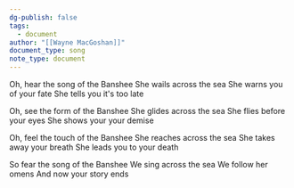```yaml
---
dg-publish: false
tags:
  - document
author: "[[Wayne MacGoshan]]"
document_type: song
note_type: document
---
```


Oh, hear the song of the Banshee
She wails across the sea
She warns you of your fate
She tells you it's too late

Oh, see the form of the Banshee
She glides across the sea
She flies before your eyes
She shows your your demise

Oh, feel the touch of the Banshee
She reaches across the sea
She takes away your breath
She leads you to your death

So fear the song of the Banshee
We sing across the sea
We follow her omens
And now your story ends